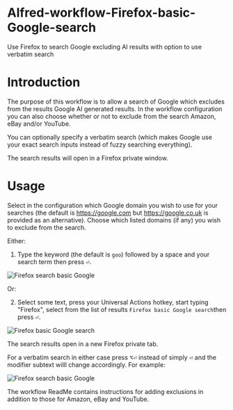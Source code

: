 # Alfred-workflow-Firefox-basic-Google-search
Use Firefox to search Google excluding AI results with option to use verbatim search

# Introduction

The purpose of this workflow is to allow a search of Google which excludes from the results Google AI generated results. In the workflow configuration you can also choose whether or not to exclude from the search Amazon, eBay and/or YouTube.

You can optionally specify a verbatim search (which makes Google use your exact search inputs instead of fuzzy searching everything).

The search results will open in a Firefox private window.

# Usage

Select in the configuration which Google domain you wish to use for your searches (the default is https://google.com but https://google.co.uk is provided as an alternative). Choose which listed domains (if any) you wish to exclude from the search.

Either:

1. Type the keyword (the default is `goo`) followed by a space and your search term then press <kbd>⏎</kbd>.

![Firefox search basic Google](Images/Search.png)

Or:

2. Select some text, press your Universal Actions hotkey, start typing "Firefox", select from the list of results `Firefox basic Google search`then press <kbd>⏎</kbd>.

![Firefox basic Google search](Images/UA.png)

The search results open in a new Firefox private tab.

For a verbatim search in either case press <kbd>⌥</kbd><kbd>⏎</kbd> instead of simply <kbd>⏎</kbd> and the modifier subtext willl change accordingly. For example:

![Firefox search basic Google](Images/VerbatimSearch.png)

The workflow ReadMe contains instructions for adding exclusions in addition to those for Amazon, eBay and YouTube.
